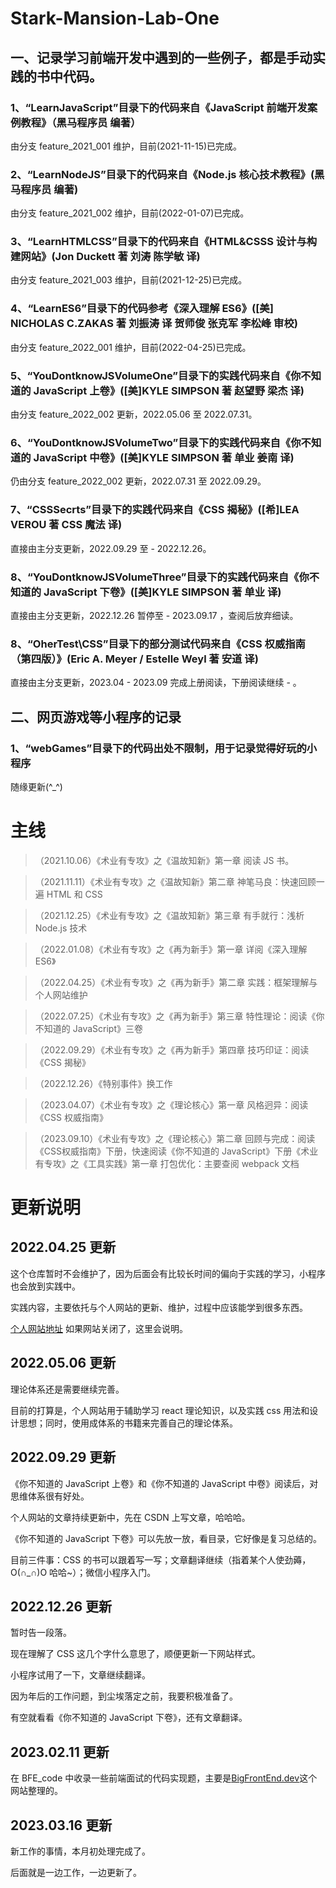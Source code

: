 # Stark-Mansion-Lab-One

## 一、记录学习前端开发中遇到的一些例子，都是手动实践的书中代码。

### 1、“LearnJavaScript”目录下的代码来自《JavaScript 前端开发案例教程》（黑马程序员 编著）

由分支 feature_2021_001 维护，目前(2021-11-15)已完成。

### 2、“LearnNodeJS”目录下的代码来自《Node.js 核心技术教程》(黑马程序员 编著)

由分支 feature_2021_002 维护，目前(2022-01-07)已完成。

### 3、“LearnHTMLCSS”目录下的代码来自《HTML&CSSS 设计与构建网站》(Jon Duckett 著 刘涛 陈学敏 译)

由分支 feature_2021_003 维护，目前(2021-12-25)已完成。

### 4、“LearnES6”目录下的代码参考《深入理解 ES6》([美] NICHOLAS C.ZAKAS 著 刘振涛 译 贺师俊 张克军 李松峰 审校)

由分支 feature_2022_001 维护，目前(2022-04-25)已完成。

### 5、“YouDontknowJSVolumeOne”目录下的实践代码来自《你不知道的 JavaScript 上卷》([美]KYLE SIMPSON 著 赵望野 梁杰 译)

由分支 feature_2022_002 更新，2022.05.06 至 2022.07.31。

### 6、“YouDontknowJSVolumeTwo”目录下的实践代码来自《你不知道的 JavaScript 中卷》([美]KYLE SIMPSON 著 单业 姜南 译)

仍由分支 feature_2022_002 更新，2022.07.31 至 2022.09.29。

### 7、“CSSSecrts”目录下的实践代码来自《CSS 揭秘》([希]LEA VEROU 著 CSS 魔法 译)

直接由主分支更新，2022.09.29 至 - 2022.12.26。

### 8、“YouDontknowJSVolumeThree”目录下的实践代码来自《你不知道的 JavaScript 下卷》([美]KYLE SIMPSON 著 单业 译)

直接由主分支更新，2022.12.26 暂停至 - 2023.09.17 ，查阅后放弃细读。

### 8、“OherTest\CSS”目录下的部分测试代码来自《CSS 权威指南（第四版）》(Eric A. Meyer / Estelle Weyl 著 安道 译)

直接由主分支更新，2023.04 - 2023.09 完成上册阅读，下册阅读继续 - 。

## 二、网页游戏等小程序的记录

### 1、“webGames”目录下的代码出处不限制，用于记录觉得好玩的小程序

随缘更新(^\_^)

# 主线

> （2021.10.06）《术业有专攻》之《温故知新》第一章 阅读 JS 书。

> （2021.11.11）《术业有专攻》之《温故知新》第二章 神笔马良：快速回顾一遍 HTML 和 CSS

> （2021.12.25）《术业有专攻》之《温故知新》第三章 有手就行：浅析 Node.js 技术

> （2022.01.08）《术业有专攻》之《再为新手》第一章 详阅《深入理解 ES6》

> （2022.04.25）《术业有专攻》之《再为新手》第二章 实践：框架理解与个人网站维护

> （2022.07.25）《术业有专攻》之《再为新手》第三章 特性理论：阅读《你不知道的 JavaScript》三卷

> （2022.09.29）《术业有专攻》之《再为新手》第四章 技巧印证：阅读《CSS 揭秘》

> （2022.12.26）《特别事件》换工作

> （2023.04.07）《术业有专攻》之《理论核心》第一章 风格迥异：阅读《CSS 权威指南》

> （2023.09.10）《术业有专攻》之《理论核心》第二章 回顾与完成：阅读《CSS权威指南》下册，快速阅读《你不知道的 JavaScript》下册《术业有专攻》之《工具实践》第一章 打包优化：主要查阅 webpack 文档

# 更新说明

## 2022.04.25 更新

这个仓库暂时不会维护了，因为后面会有比较长时间的偏向于实践的学习，小程序也会放到实践中。

实践内容，主要依托与个人网站的更新、维护，过程中应该能学到很多东西。

[个人网站地址](http://www.snofly.cn) 如果网站关闭了，这里会说明。

## 2022.05.06 更新

理论体系还是需要继续完善。

目前的打算是，个人网站用于辅助学习 react 理论知识，以及实践 css 用法和设计思想；同时，使用成体系的书籍来完善自己的理论体系。

## 2022.09.29 更新

《你不知道的 JavaScript 上卷》和《你不知道的 JavaScript 中卷》阅读后，对思维体系很有好处。

个人网站的文章持续更新中，先在 CSDN 上写文章，哈哈哈。

《你不知道的 JavaScript 下卷》可以先放一放，看目录，它好像是复习总结的。

目前三件事：CSS 的书可以跟着写一写；文章翻译继续（指着某个人使劲薅，O(∩_∩)O 哈哈~）；微信小程序入门。

## 2022.12.26 更新

暂时告一段落。

现在理解了 CSS 这几个字什么意思了，顺便更新一下网站样式。

小程序试用了一下，文章继续翻译。

因为年后的工作问题，到尘埃落定之前，我要积极准备了。

有空就看看《你不知道的 JavaScript 下卷》，还有文章翻译。

## 2023.02.11 更新

在 BFE_code 中收录一些前端面试的代码实现题，主要是[BigFrontEnd.dev](https://bigfrontend.dev/zh)这个网站整理的。

## 2023.03.16 更新

新工作的事情，本月初处理完成了。

后面就是一边工作，一边更新了。
